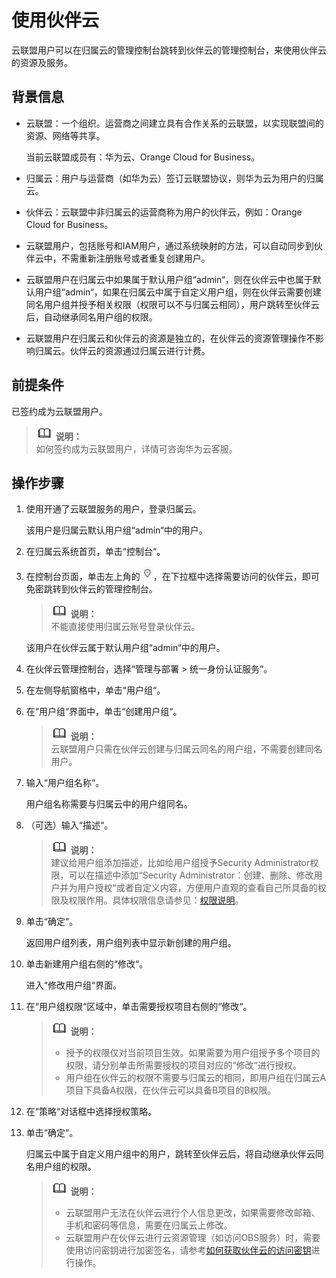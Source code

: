 # 使用伙伴云<a name="ZH-CN_TOPIC_0128813742"></a>

云联盟用户可以在归属云的管理控制台跳转到伙伴云的管理控制台，来使用伙伴云的资源及服务。

## 背景信息<a name="section106606410457"></a>

-   云联盟：一个组织。运营商之间建立具有合作关系的云联盟，以实现联盟间的资源、网络等共享。

    当前云联盟成员有：华为云、Orange Cloud for Business。

-   归属云：用户与运营商（如华为云）签订云联盟协议，则华为云为用户的归属云。
-   伙伴云：云联盟中非归属云的运营商称为用户的伙伴云，例如：Orange Cloud for Business。
-   云联盟用户，包括账号和IAM用户，通过系统映射的方法，可以自动同步到伙伴云中，不需重新注册账号或者重复创建用户。
-   云联盟用户在归属云中如果属于默认用户组“admin“，则在伙伴云中也属于默认用户组“admin“，如果在归属云中属于自定义用户组，则在伙伴云需要创建同名用户组并授予相关权限（权限可以不与归属云相同），用户跳转至伙伴云后，自动继承同名用户组的权限。
-   云联盟用户在归属云和伙伴云的资源是独立的，在伙伴云的资源管理操作不影响归属云。伙伴云的资源通过归属云进行计费。

## 前提条件<a name="section10235775173544"></a>

已签约成为云联盟用户。

>![](public_sys-resources/icon-note.gif) **说明：**   
>如何签约成为云联盟用户，详情可咨询华为云客服。  

## 操作步骤<a name="section10884297173544"></a>

1.  使用开通了云联盟服务的用户，登录归属云。

    该用户是归属云默认用户组“admin“中的用户。

2.  在归属云系统首页，单击“控制台“。
3.  在控制台页面，单击左上角的  ![](figures/icon-区域.png)，在下拉框中选择需要访问的伙伴云，即可免密跳转到伙伴云的管理控制台。

    >![](public_sys-resources/icon-note.gif) **说明：**   
    >不能直接使用归属云账号登录伙伴云。  

    该用户在伙伴云属于默认用户组“admin“中的用户。

4.  在伙伴云管理控制台，选择“管理与部署  \>  统一身份认证服务“。
5.  在左侧导航窗格中，单击“用户组“。
6.  在“用户组“界面中，单击“创建用户组“。

    >![](public_sys-resources/icon-note.gif) **说明：**   
    >云联盟用户只需在伙伴云创建与归属云同名的用户组，不需要创建同名用户。  

7.  输入“用户组名称“。

    用户组名称需要与归属云中的用户组同名。

8.  （可选）输入“描述“。

    >![](public_sys-resources/icon-note.gif) **说明：**   
    >建议给用户组添加描述，比如给用户组授予Security Administrator权限，可以在描述中添加“Security Administrator：创建、删除、修改用户并为用户授权“或者自定义内容，方便用户直观的查看自己所具备的权限及权限作用。具体权限信息请参见：[权限说明](http://support.huaweicloud.com/usermanual-permissions/zh-cn_topic_0063498930.html)。  

9.  单击“确定“。

    返回用户组列表，用户组列表中显示新创建的用户组。

10. 单击新建用户组右侧的“修改“。

    进入“修改用户组“界面。

11. 在“用户组权限“区域中，单击需要授权项目右侧的“修改“。

    >![](public_sys-resources/icon-note.gif) **说明：**   
    >-   授予的权限仅对当前项目生效。如果需要为用户组授予多个项目的权限，请分别单击所需要授权的项目对应的“修改“进行授权。  
    >-   用户组在伙伴云的权限不需要与归属云的相同，即用户组在归属云A项目下具备A权限，在伙伴云可以具备B项目的B权限。  

12. 在“策略“对话框中选择授权策略。
13. 单击“确定“。

    归属云中属于自定义用户组中的用户，跳转至伙伴云后，将自动继承伙伴云同名用户组的权限。

    >![](public_sys-resources/icon-note.gif) **说明：**   
    >-   云联盟用户无法在伙伴云进行个人信息更改，如果需要修改邮箱、手机和密码等信息，需要在归属云上修改。  
    >-   云联盟用户在伙伴云进行云资源管理（如访问OBS服务）时，需要使用访问密钥进行加密签名，请参考[如何获取伙伴云的访问密钥](https://support.huaweicloud.com/iam_faq/iam_01_0135.html)进行操作。  


